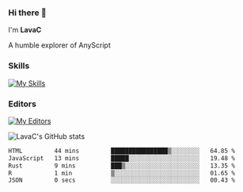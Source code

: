 ### Hi there 👋
I'm **LavaC**

A humble explorer of AnyScript

### Skills
[![My Skills](https://skillicons.dev/icons?i=js,ts,vue,nodejs,nuxtjs,astro,solidjs,tailwind)](https://skillicons.dev)

### Editors
[![My Editors](https://skillicons.dev/icons?i=neovim,vscode)](https://skillicons.dev)

![LavaC's GitHub stats](https://github-readme-stats.vercel.app/api?username=LavaCxx&show_icons=true&theme=synthwave)

<!--START_SECTION:waka-->

```txt
HTML         44 mins         ████████████████▒░░░░░░░░   64.85 %
JavaScript   13 mins         █████░░░░░░░░░░░░░░░░░░░░   19.48 %
Rust         9 mins          ███▒░░░░░░░░░░░░░░░░░░░░░   13.35 %
R            1 min           ▒░░░░░░░░░░░░░░░░░░░░░░░░   01.65 %
JSON         0 secs          ░░░░░░░░░░░░░░░░░░░░░░░░░   00.43 %
```

<!--END_SECTION:waka-->
